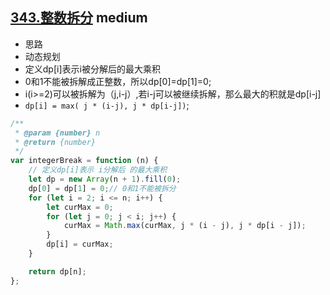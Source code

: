 ## [343.整数拆分](https://leetcode.cn/problems/integer-break/) <Badge type="warning">medium</Badge>

- 思路
- 动态规划
- 定义dp[i]表示i被分解后的最大乘积
- 0和1不能被拆解成正整数，所以dp[0]=dp[1]=0;
- i(i>=2)可以被拆解为（j,i-j）,若i-j可以被继续拆解，那么最大的积就是dp[i-j]
- `dp[i] = max( j * (i-j), j * dp[i-j])`;

```js
/**
 * @param {number} n
 * @return {number}
 */
var integerBreak = function (n) {
    // 定义dp[i]表示 i分解后 的最大乘积
    let dp = new Array(n + 1).fill(0);
    dp[0] = dp[1] = 0;// 0和1不能被拆分
    for (let i = 2; i <= n; i++) {
        let curMax = 0;
        for (let j = 0; j < i; j++) {
            curMax = Math.max(curMax, j * (i - j), j * dp[i - j]);
        }
        dp[i] = curMax;
    }

    return dp[n];
};
```
